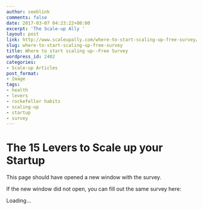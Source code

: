 ```yaml
---
author: seeblink
comments: false
date: 2017-03-07 04:23:22+00:00
excerpt: 'The Scale-up Ally '
layout: post
link: http://www.scaleupally.com/where-to-start-scaling-up-free-survey/
slug: where-to-start-scaling-up-free-survey
title: Where to start scaling up--Free Survey
wordpress_id: 2402
categories:
- Scale-up Articles
post_format:
- Image
tags:
- health
- levers
- rockefeller habits
- scaling-up
- startup
- survey
---
```


# The 15 Levers to Scale up your Startup



This page should have opened a new window with the survey.

If the new window did not open, you can fill out the same survey here:

Loading...
